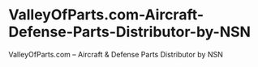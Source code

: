 # ValleyOfParts.com-Aircraft-Defense-Parts-Distributor-by-NSN
ValleyOfParts.com – Aircraft &amp; Defense Parts Distributor by NSN
